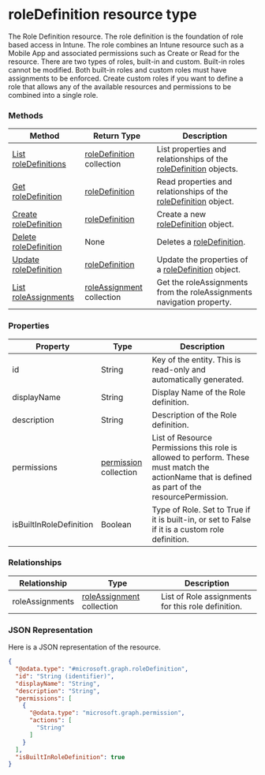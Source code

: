 ﻿# roleDefinition resource type

The Role Definition resource. The role definition is the foundation of role based access in Intune. The role combines an Intune resource such as a Mobile App and associated permissions such as Create or Read for the resource. There are two types of roles, built-in and custom. Built-in roles cannot be modified. Both built-in roles and custom roles must have assignments to be enforced. Create custom roles if you want to define a role that allows any of the available resources and permissions to be combined into a single role.
### Methods
|Method|Return Type|Description|
|---|---|---|
|[List roleDefinitions](../api/intune_rbac_roleDefinition_list.md)|[roleDefinition](../resources/intune_rbac_roleDefinition.md) collection|List properties and relationships of the [roleDefinition](../resources/intune_rbac_roleDefinition.md) objects.|
|[Get roleDefinition](../api/intune_rbac_roleDefinition_get.md)|[roleDefinition](../resources/intune_rbac_roleDefinition.md)|Read properties and relationships of the [roleDefinition](../resources/intune_rbac_roleDefinition.md) object.|
|[Create roleDefinition](../api/intune_rbac_roleDefinition_create.md)|[roleDefinition](../resources/intune_rbac_roleDefinition.md)|Create a new [roleDefinition](../resources/intune_rbac_roleDefinition.md) object.|
|[Delete roleDefinition](../api/intune_rbac_roleDefinition_delete.md)|None|Deletes a [roleDefinition](../resources/intune_rbac_roleDefinition.md).|
|[Update roleDefinition](../api/intune_rbac_roleDefinition_update.md)|[roleDefinition](../resources/intune_rbac_roleDefinition.md)|Update the properties of a [roleDefinition](../resources/intune_rbac_roleDefinition.md) object.|
|[List roleAssignments](../api/intune_rbac_roleDefinition_list_roleAssignment.md)|[roleAssignment](../resources/intune_rbac_roleAssignment.md) collection|Get the roleAssignments from the roleAssignments navigation property.|

### Properties
|Property|Type|Description|
|---|---|---|
|id|String|Key of the entity. This is read-only and automatically generated.|
|displayName|String|Display Name of the Role definition.|
|description|String|Description of the Role definition.|
|permissions|[permission](../resources/intune_rbac_permission.md) collection|List of Resource Permissions this role is allowed to perform. These must match the actionName that is defined as part of the resourcePermission.|
|isBuiltInRoleDefinition|Boolean|Type of Role. Set to True if it is built-in, or set to False if it is a custom role definition.|

### Relationships
|Relationship|Type|Description|
|---|---|---|
|roleAssignments|[roleAssignment](../resources/intune_rbac_roleAssignment.md) collection|List of Role assignments for this role definition.|

### JSON Representation
Here is a JSON representation of the resource.
<!-- {
  "blockType": "resource",
  "keyProperty": "id",
  "@odata.type": "microsoft.graph.roleDefinition"
}
-->
```json
{
  "@odata.type": "#microsoft.graph.roleDefinition",
  "id": "String (identifier)",
  "displayName": "String",
  "description": "String",
  "permissions": [
    {
      "@odata.type": "microsoft.graph.permission",
      "actions": [
        "String"
      ]
    }
  ],
  "isBuiltInRoleDefinition": true
}
```


